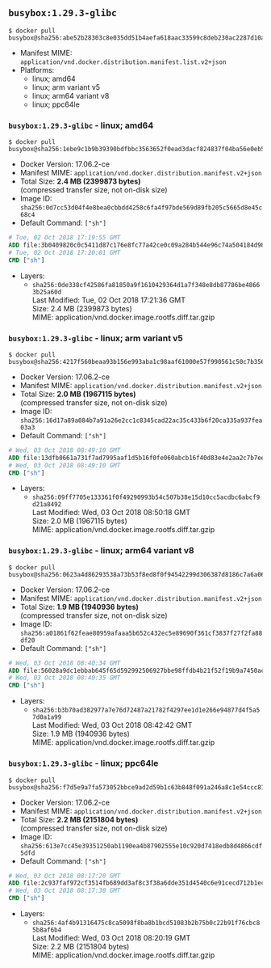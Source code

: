 ## `busybox:1.29.3-glibc`

```console
$ docker pull busybox@sha256:abe52b28303c8e035dd51b4aefa618aac33599c8deb230ac2287d10ac67b03cd
```

-	Manifest MIME: `application/vnd.docker.distribution.manifest.list.v2+json`
-	Platforms:
	-	linux; amd64
	-	linux; arm variant v5
	-	linux; arm64 variant v8
	-	linux; ppc64le

### `busybox:1.29.3-glibc` - linux; amd64

```console
$ docker pull busybox@sha256:1ebe9c1b9b39390bdfbbc3563652f0ead3dacf824837f04ba56e0eb5b009b377
```

-	Docker Version: 17.06.2-ce
-	Manifest MIME: `application/vnd.docker.distribution.manifest.v2+json`
-	Total Size: **2.4 MB (2399873 bytes)**  
	(compressed transfer size, not on-disk size)
-	Image ID: `sha256:0d7cc53d04f4e8bea0cbbdd4258c6fa4f97bde569d89fb205c5665d8e45c68c4`
-	Default Command: `["sh"]`

```dockerfile
# Tue, 02 Oct 2018 17:19:55 GMT
ADD file:3b0409820c0c5411d87c176e8fc77a42ce0c09a284b544e96c74a504184d9813 in / 
# Tue, 02 Oct 2018 17:20:01 GMT
CMD ["sh"]
```

-	Layers:
	-	`sha256:0de338cf42586fa81850a9f1610429364d1a7f348e8db87786be48663b25a60d`  
		Last Modified: Tue, 02 Oct 2018 17:21:36 GMT  
		Size: 2.4 MB (2399873 bytes)  
		MIME: application/vnd.docker.image.rootfs.diff.tar.gzip

### `busybox:1.29.3-glibc` - linux; arm variant v5

```console
$ docker pull busybox@sha256:4217f560beaa93b156e993aba1c98aaf61000e57f990561c50c7b35659f602a0
```

-	Docker Version: 17.06.2-ce
-	Manifest MIME: `application/vnd.docker.distribution.manifest.v2+json`
-	Total Size: **2.0 MB (1967115 bytes)**  
	(compressed transfer size, not on-disk size)
-	Image ID: `sha256:16d17a89a084b7a91a26e2cc1c8345cad22ac35c433b6f20ca335a937fea03a3`
-	Default Command: `["sh"]`

```dockerfile
# Wed, 03 Oct 2018 08:49:10 GMT
ADD file:13dfb0661a731f7ad7995aaf1d5b16f0fe060abcb16f40d83e4e2aa2c7b7ee94 in / 
# Wed, 03 Oct 2018 08:49:10 GMT
CMD ["sh"]
```

-	Layers:
	-	`sha256:09ff7705e133361f0f49290993b54c507b38e15d10cc5acdbc6abcf9d21a8492`  
		Last Modified: Wed, 03 Oct 2018 08:50:18 GMT  
		Size: 2.0 MB (1967115 bytes)  
		MIME: application/vnd.docker.image.rootfs.diff.tar.gzip

### `busybox:1.29.3-glibc` - linux; arm64 variant v8

```console
$ docker pull busybox@sha256:0623a4d86293538a73b53f8ed8f0f94542299d306387d8186c7a6a06af0b2981
```

-	Docker Version: 17.06.2-ce
-	Manifest MIME: `application/vnd.docker.distribution.manifest.v2+json`
-	Total Size: **1.9 MB (1940936 bytes)**  
	(compressed transfer size, not on-disk size)
-	Image ID: `sha256:a01861f62feae80959afaaa5b652c432ec5e89690f361cf3837f27f2fa88df20`
-	Default Command: `["sh"]`

```dockerfile
# Wed, 03 Oct 2018 08:40:34 GMT
ADD file:56028a9dc1ebbab645f65d592992506927bbe98ffdb4b21f52f19b9a7450acd3 in / 
# Wed, 03 Oct 2018 08:40:35 GMT
CMD ["sh"]
```

-	Layers:
	-	`sha256:b3b70ad382977a7e76d72487a21782f4297ee1d1e266e94877d4f5a57d0a1a99`  
		Last Modified: Wed, 03 Oct 2018 08:42:42 GMT  
		Size: 1.9 MB (1940936 bytes)  
		MIME: application/vnd.docker.image.rootfs.diff.tar.gzip

### `busybox:1.29.3-glibc` - linux; ppc64le

```console
$ docker pull busybox@sha256:f7d5e9a7fa573052bbce9ad2d59b1c63b848f091a246a8c1e54ccc8178e1b794
```

-	Docker Version: 17.06.2-ce
-	Manifest MIME: `application/vnd.docker.distribution.manifest.v2+json`
-	Total Size: **2.2 MB (2151804 bytes)**  
	(compressed transfer size, not on-disk size)
-	Image ID: `sha256:613e7cc45e39351250ab1190ea4b87902555e10c920d7418edb8d4866cdf5dfd`
-	Default Command: `["sh"]`

```dockerfile
# Wed, 03 Oct 2018 08:17:20 GMT
ADD file:2c937faf972cf3514fb689dd3af8c3f38a6dde351d4540c6e91cecd712b1ec90 in / 
# Wed, 03 Oct 2018 08:17:30 GMT
CMD ["sh"]
```

-	Layers:
	-	`sha256:4af4b91316475c8ca5098f8ba8b1bcd51083b2b75b0c22b91f76cbc85b8af6b4`  
		Last Modified: Wed, 03 Oct 2018 08:20:19 GMT  
		Size: 2.2 MB (2151804 bytes)  
		MIME: application/vnd.docker.image.rootfs.diff.tar.gzip
